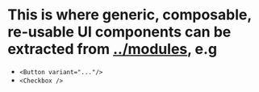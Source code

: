 # This is where generic, composable, re-usable UI components can be extracted from [../modules](../modules), e.g

- `<Button variant="..."/>`
- `<Checkbox />`
